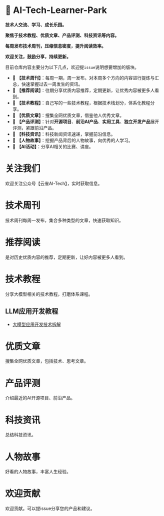 # 👋 AI-Tech-Learner-Park

**技术人交流、学习、成长乐园。**

**聚焦于技术教程、优质文章、产品评测、科技资讯等内容。**

**每周发布技术周刊，压缩信息密度，提升阅读效率。**

**欢迎关注，鼓励分享，持续更新。**

目前仓库内容主要分为以下几点，欢迎提`issue`说明想要增加的版块。

- 🎨 **【技术周刊】**：每周一期，周一发布。对本周多个方向的内容进行提炼与汇总，快速掌握过去一周发生的资讯。
- 🎨 **【推荐阅读】**：往期分享优质内容推荐，定期更新，让优秀内容被更多人看到。
- 🎨 **【技术教程】**：自己写的一些技术教程，根据技术栈划分，体系化教程分享。
- 🎨 **【优质文章】**：搜集全网优质文章，借鉴他人优秀文章。
- 🎨 **【产品评测】**：针对**开源项目**、**前沿AI产品**、**实用工具**、**独立开发产品**展开评测，紧跟前沿产品。
- 🎨 **【科技资讯】**：科技新闻资讯速递，掌握前沿信息。
- 🎨 **【人物故事】**：挖掘产品背后的人物故事，向优秀的人学习。
- 🎨 **【AI活动】**：分享AI相关的比赛、讲座。
# 关注我们
欢迎关注公众号【云雀AI-Tech】，实时获取信息。
# 技术周刊
技术周刊每周一发布，集合多种类型的文章，快速获取知识。
# 推荐阅读
是对历史优质内容的推荐，定期更新，让好内容被更多人看到。
# 技术教程
分享大模型相关的技术教程，打磨体系课程。
## LLM应用开发教程
* [大模型应用开发技术拆解](./docs/tutorial/LLM/大模型应用技术拆解.md)
# 优质文章
搜集全网优质文章，包括技术、思考文章。
# 产品评测
介绍最近的AI开源项目、前沿产品。
# 科技资讯
总结科技资讯。
# 人物故事
好看的人物故事，丰富人生经验。
# 欢迎贡献
欢迎贡献。可以提issue分享您的产品和建议。

